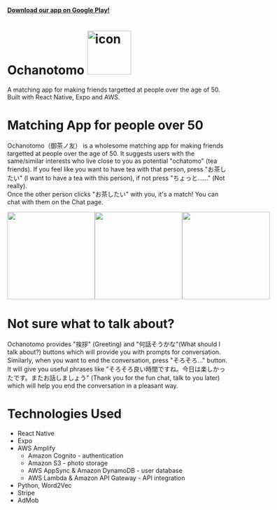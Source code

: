 **[Download our app on Google Play!](https://play.google.com/store/apps/details?id=com.SilverLining.ochanotomo)**

# Ochanotomo <img src="https://github.com/ochatomo/ochatomo-pro/blob/main/assets/ochanotomo-icon.png" alt="icon" width="100">

A matching app for making friends targetted at people over the age of 50. 
Built with React Native, Expo and AWS.

# Matching App for people over 50

Ochanotomo（御茶ノ友） is a wholesome matching app for making friends targetted at people over the age of 50. It suggests users with the same/similar interests who live close to you as potential "ochatomo" (tea friends). If you feel like you want to have tea with that person, press "お茶したい" (I want to have a tea with this person), if not press "ちょっと……" (Not really). </br>
Once the other person clicks "お茶したい" with you, it's a match! You can chat with them on the Chat page.<br>

<div style="display:flex;justify-content:space-between;width:100%">
<img src="https://github.com/ochatomo/ochatomo-pro/blob/main/screenshots/signin.png" width=200/>
<img src="https://github.com/ochatomo/ochatomo-pro/blob/main/screenshots/profile.png" width=200/>
<img src="https://github.com/ochatomo/ochatomo-pro/blob/main/screenshots/matchpage.png" width=200/>
</div>

# Not sure what to talk about?
Ochanotomo provides "挨拶" (Greeting) and "何話そうかな"(What should I talk about?) buttons which will provide you with prompts for conversation. 
Similarly, when you want to end the conversation, press "そろそろ..." button. It will give you useful phrases like "そろそろ良い時間ですね。今日は楽しかったです。またお話しましょう" (Thank you for the fun chat, talk to you later) which will help you end the conversation in a pleasant way. 

# Technologies Used

* React Native
* Expo 
* AWS Amplify
  * Amazon Cognito - authentication
  * Amazon S3 - photo storage
  * AWS AppSync & Amazon DynamoDB - user database
  * AWS Lambda & Amazon API Gateway - API integration
* Python, Word2Vec
* Stripe
* AdMob





